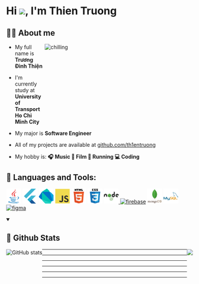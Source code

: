 <h1 align="left" color="red">Hi <img src="https://raw.githubusercontent.com/aemmadi/aemmadi/master/wave.gif" width="30">, I'm Thien Truong</h1>

## 🙋‍♂️ About me

<img align="right" alt="chilling" width="400" height="200" src="https://media.giphy.com/media/v1.Y2lkPTc5MGI3NjExempwems1cHpseDYzNTh6YWhxZWY2aWNjYmtobGsyaGdxYW1zanRhYSZlcD12MV9pbnRlcm5hbF9naWZfYnlfaWQmY3Q9cw/XFEI8Dkme58Zpx7W7o/giphy.gif">

- My full name is **Trương Đình Thiện**

- I'm currently study at **University of Transport Ho Chi Minh City**

- My major is **Software Engineer**

- All of my projects are available at [github.com/th1entruong](https://github.com/th1entruong?tab=repositories)

- My hobby is: **🎧 Music 🎥 Film 🏃 Running 💻 Coding**

## 🚀 Languages and Tools:

<p align="left">
<a href="https://www.java.com" target="_blank" rel="noreferrer"><img src="https://raw.githubusercontent.com/devicons/devicon/master/icons/java/java-original.svg" alt="java" width="40" height="40"/></a> 
<a href="https://flutter.dev/" target="_blank" rel="noreferrer"><img src="https://raw.githubusercontent.com/devicons/devicon/master/icons/flutter/flutter-original.svg" alt="flutter" width="40" height="40"/></a> 
<a href="https://dart.dev/" target="_blank" rel="noreferrer"><img src="https://raw.githubusercontent.com/devicons/devicon/master/icons/dart/dart-original.svg" alt="dart" width="40" height="40"/></a> 
<a href="https://developer.mozilla.org/en-US/docs/Web/JavaScript" target="_blank" rel="noreferrer"><img src="https://raw.githubusercontent.com/devicons/devicon/master/icons/javascript/javascript-original.svg" alt="javascript" width="40" height="40"/></a> 
<a href="https://developer.mozilla.org/en-US/docs/Web/HTML" target="_blank" rel="noreferrer"><img src="https://raw.githubusercontent.com/devicons/devicon/master/icons/html5/html5-original-wordmark.svg" alt="html5" width="40" height="40"/></a> 
<a href="https://developer.mozilla.org/en-US/docs/Web/CSS" target="_blank" rel="noreferrer"><img src="https://raw.githubusercontent.com/devicons/devicon/master/icons/css3/css3-original-wordmark.svg" alt="css3" width="40" height="40"/></a> 
<a href="https://nodejs.org/" target="_blank" rel="noreferrer"><img src="https://raw.githubusercontent.com/devicons/devicon/master/icons/nodejs/nodejs-original-wordmark.svg" alt="nodejs" width="40" height="40"/</a>
<a href="https://firebase.google.com/" target="_blank" rel="noreferrer"><img src="https://www.vectorlogo.zone/logos/firebase/firebase-icon.svg" alt="firebase" width="40" height="40"/></a>
<a href="https://www.mongodb.com/" target="_blank" rel="noreferrer"><img src="https://raw.githubusercontent.com/devicons/devicon/master/icons/mongodb/mongodb-original-wordmark.svg" alt="mongodb" width="40" height="40"/></a>
<a href="https://www.mysql.com/" target="_blank" rel="noreferrer"><img src="https://raw.githubusercontent.com/devicons/devicon/master/icons/mysql/mysql-original-wordmark.svg" alt="mysql" width="40" height="40"/></a> 
<a href="https://www.figma.com/" target="_blank" rel="noreferrer"><img src="https://www.vectorlogo.zone/logos/figma/figma-icon.svg" alt="figma" width="40" height="40"/></a>
</p>

<details open>
  <summary><h2>📶 Github Stats</h2></summary>
  <a href="https://github.com/HaoVN2411?tab=repositories">
    <img height="180" align="left" src="https://github-readme-stats.vercel.app/api?username=haovn2411&show_icons=true" alt="GitHub stats"></a>
  <a href="https://github.com/HaoVN2411?tab=repositories">
    <img height="180" align="right" src="https://github-readme-stats.vercel.app/api/top-langs?username=haovn2411&show_icons=true&locale=en&layout=compact"></a>

---
---
---
---
---
---
</details>
